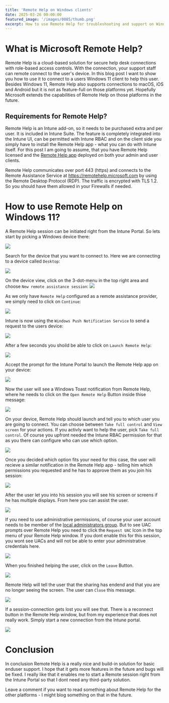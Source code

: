 ```yaml
---
title: 'Remote Help on Windows clients'
date: 2025-03-26 00:00:00
featured_image: '/images/0085/thumb.png'
excerpt: How to use Remote Help for troubleshooting and support on Windows 11?
---
```


# What is Microsoft Remote Help?

Remote Help is a cloud-based solution for secure help desk connections with role-based access controls. With the connection, your support staff can remote connect to the user's device. In this blog post I want to show you how to use it to connect to a users Windows 11 client to help this user. Besides Windows 11, Remote Help also supports connections to macOS, iOS and Android but it is not as feature-full on those platforms yet. Hopefully Microsoft extends the capabilities of Remote Help on those platforms in the future.

## Requirements for Remote Help?

Remote Help is an Intune add-on, so it needs to be purchased extra and per user. It is included in Intune Suite.
The feature is completely integrated into the Intune UI, can be permitted with Intune RBAC and on the client side you simply have to install the Remote Help app - what you can do with Intune itself. For this post I am going to assume, that you have Remote Help licensed and the [Remote Help app](https://aka.ms/downloadremotehelp) deployed on both your admin and user clients.

Remote Help communicates over port 443 (https) and connects to the Remote Assistance Service at https://remotehelp.microsoft.com by using the Remote Desktop Protocol (RDP). The traffic is encrypted with TLS 1.2. So you should have them allowed in your Firewalls if needed.

# How to use Remote Help on Windows 11?

A Remote Help session can be initiated right from the Intune Portal. So lets start by picking a Windows device there:

![](/images/0085/1.png)

Search for the device that you want to connect to. Here we are connecting to a device called `Desktop`:

![](/images/0085/3.png)

On the device view, click on the 3-dot-menu in the top right area and choose `New remote assistance session`: 
![](/images/0085/4.png)

As we only have `Remote Help` configured as a remote assistance provider, we simply need to click on `Continue`:

![](/images/0085/5.png)

Intune is now using the `Windows Push Notification Service` to send a request to the users device:

![](/images/0085/6.png)

After a few seconds you shoild be able to click on `Launch Remote Help`:

![](/images/0085/7.png)

Accept the prompt for the Intune Portal to launch the Remote Help app on your device:

![](/images/0085/8.png)

Now the user will see a Windows Toast notification from Remote Help, where he needs to click on the `Open Remote Help` Button inside thise message:

![](/images/0085/9.png)

On your device, Remote Help should launch and tell you to which user you are going to connect. You can choose between `Take full control` and `View screen` for your actions. If you activly want to help the user, pick `Take full control`. Of course you upfront needed the Intune RBAC permission for that as you there can configure who can use which option.

![](/images/0085/10.png)

Once you decided which option fits your need for this case, the user will recieve a similar notification in the Remote Help app - telling him which permissions you requested and he has to approve them as you join his session:

![](/images/0085/11.png)

After the user let you into his session you will see his screen or screens if he has multiple displays. From here you can assist the user.

![](/images/0085/12.png)

If you need to use administrative permissions, of course your user account needs to be member of the [local administrators group](https://niklasrast.io/blog/post-0079). But to see UAC prompts over Remote Help you need to click the `Request UAC` Icon in the top menu of your Remote Help window. If you dont enable this for this session, you wont see UACs and will not be able to enter your administrative credentials here.

![](/images/0085/13.png)

When you finished helping the user, click on the `Leave` Button.

![](/images/0085/14.png)

Remote Help will tell the user that the sharing has endend and that you are no longer seeing the screen. The user can `Close` this message.

![](/images/0085/15.png)

If a session-connection gets lost you will see that. There is a reconnect button in the Remote Help window, but from my experience that does not really work. Simply start a new connection from the Intune portal.

![](/images/0085/16.png)

# Conclusion
In conclusion Remote Help is a really nice and build-in solution for basic enduser support. I hope that it gets more features in the future and bugs will be fixed. I really like that it enables me to start a Remote session right from the Intune Portal so that I dont need any third-party solution.

Leave a comment if you want to read something about Remote Help for the other platforms - I might blog something on that in the future.
